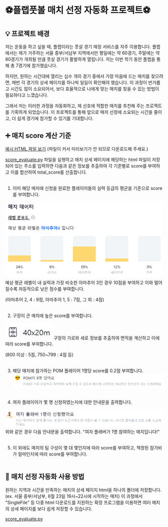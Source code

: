 # ⚽플랩풋볼 매치 선정 자동화 프로젝트⚽

## 💡 프로젝트 배경
저는 운동을 하고 싶을 때, 플랩이라는 풋살 경기 매칭 서비스를 자주 이용합니다. 플랩에서는 제가 거주하는 서울 중부/서남부 지역에서만 평일에는 약 60경기, 주말에는 약 80경기가 개최될 만큼 풋살 경기가 활발하게 열립니다. 저는 이번 학기 동안 플랩을 통해 총 7경기에 참가했습니다.

하지만, 원하는 시간대에 열리는 십수 개의 경기 중에서 가장 마음에 드는 매치를 찾으려면, 매번 각 경기의 상세 페이지를 하나씩 일일이 확인해야 했습니다. 이 과정이 번거롭고 시간도 많이 소요되어서, 보다 효율적으로 나에게 맞는 매치를 찾을 수 있는 방법이 필요하다고 느꼈습니다.

그래서 저는 이러한 과정을 자동화하고, 제 선호에 적합한 매치를 추천해 주는 프로젝트를 기획하게 되었습니다. 이 프로젝트를 통해 앞으로 매치 선정에 소요되는 시간을 줄이고, 더 쉽게 경기에 참가할 수 있기를 기대합니다.

## ➕ 매치 score 계산 기준
[예시 HTML 파일 보기](match_detail_page_example.html) (파일이 커서 미리보기가 안 되므로 다운로드해 주세요.)

[score_evaluate.py](score_evaluate.py) 파일을 실행하고 매치 상세 페이지에 해당하는 html 파일이 저장되어 있는 주소를 입력하면 다음과 같은 정보를 추출하여 각 기준별로 score를 부여하고 이를 합산하여 total_score를 산출합니다.<br><br>
1. 이미 해당 매치에 신청을 완료한 플레이어들의 실력 등급의 평균을 기준으로 score를 부여합니다.
<img src="images/detail_image_1.png" alt="설명" width="500"/>
예상 평균 레벨이 내 실력과 가장 비슷한 아마추어 3인 경우 10점을 부여하고 이와 멀어질수록 차등적으로 낮은 점수를 부여합니다.

(아마추어 2, 4 : 9점, 아마추어 1, 5 : 7점, 그 외 : 4점)<br><br>

2. 구장이 큰 매치에 높은 score를 부여합니다.
<img src="images/detail_image_3.png" alt="설명" width="150"/>
구장의 가로와 세로 정보를 추출하여 면적을 계산하고 이에 따라 score를 부여합니다.

(800 이상 : 5점, 750~799 : 4점 등)<br><br>

3. 해당 매치에 참가하는 POM 플레이어 1명당 score를 0.2점 부여합니다.
<img src="images/detail_image_5.png" alt="설명" width="600"/><br><br>

4. 여자 플레이어가 몇 명 신청하였는지에 대한 안내문을 출력합니다.
<img src="images/detail_image_6.png" alt="설명" width="700"/>
위와 같은 경우 다음 안내문을 출력합니다. "여자 플래버가 1명 참여하는 매치입니다!"<br><br>

5. 이 외에도 매치의 팀 구성이 몇 대 몇인지에 따라 score를 부여하고, 책정된 참가비가 얼마인지에 따라 score를 부여합니다.<br><br>

## 📝 매치 선정 자동화 사용 방법

원하는 지역과 시간을 만족하는 매치의 상세 페이지 html을 하나의 폴더에 저장합니다. (ex. 서울 중부/서남부, 6월 23일 19시~22시에 시작하는 매치)
이 과정에서 "SingleFile" 등 다중 html 다운로드를 지원하는 확장 프로그램을 이용하면 여러 매치의 상세 페이지를 보다 쉽게 저장할 수 있습니다.

[score_evaluate.py](score_evaluate.py)





